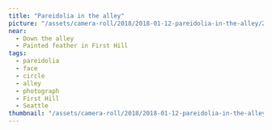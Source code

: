 ```yaml
---
title: "Pareidolia in the alley"
picture: "/assets/camera-roll/2018/2018-01-12-pareidolia-in-the-alley/20180112_050950593_iOS.jpg"
near:
  - Down the alley
  - Painted feather in First Hill
tags:
  - pareidolia
  - face
  - circle
  - alley
  - photograph
  - First Hill
  - Seattle
thumbnail: "/assets/camera-roll/2018/2018-01-12-pareidolia-in-the-alley/20180112_050950593_iOS-thumbnail.jpg"
---
```

